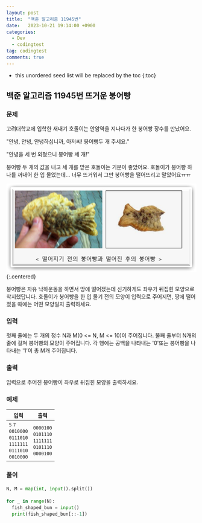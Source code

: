 ```yaml
---
layout: post
title:  "백준 알고리즘 11945번"
date:   2023-10-21 19:14:00 +0900
categories:
  - Dev
  - codingtest
tag: codingtest
comments: true
---
```


* this unordered seed list will be replaced by the toc
{:toc}

## 백준 알고리즘 11945번 뜨거운 붕어빵

### 문제

고려대학교에 입학한 새내기 호돌이는 안암역을 지나다가 한 붕어빵 장수를 만났어요.

"안녕, 안녕, 안녕하십니까, 아저씨! 붕어빵두 개 주세요."

"안녕을 세 번 외쳤으니 붕어빵 세 개!"

붕어빵 두 개의 값을 내고 세 개를 받은 호돌이는 기분이 좋았어요. 호돌이가 붕어빵 하나를 꺼내어 한 입 물었는데... 너무 뜨거워서 그만 붕어빵을 떨어뜨리고 말았어요ㅠㅠ

![붕어빵](../../assets/img/python/baekjoon_11945.png){:.centered}

붕어빵은 자유 낙하운동을 하면서 땅에 떨어졌는데 신기하게도 좌우가 뒤집힌 모양으로 착지했답니다. 호돌이가 붕어빵을 한 입 물기 전의 모양이 입력으로 주어지면, 땅에 떨어졌을 때에는 어떤 모양일지 출력하세요.

### 입력

첫째 줄에는 두 개의 정수 N과 M(0 <= N, M <= 10)이 주어집니다. 뚤째 줄부터 N개의 줄에 걸쳐 붕어빵의 모양이 주어집니다. 각 행에는 공백을 나타내는 '0'또는 붕어빵을 나타내는 '1'이 총 M개 주어집니다.

### 출력

입력으로 주어진 붕어빵이 좌우로 뒤집힌 모양을 출력하세요.

### 예제

| 입력 | 출력 |
| --- | --- |
| `5` `7` <br/> `0010000` <br/> `0111010` <br/> `1111111` <br/> `0111010` <br/> `0010000` | `0000100` <br/> `0101110` <br/> `1111111` <br/> `0101110` <br/> `0000100` |

### 풀이

```py
N, M = map(int, input().split())

for _ in range(N):
  fish_shaped_bun = input()
  print(fish_shaped_bun[::-1])
```
